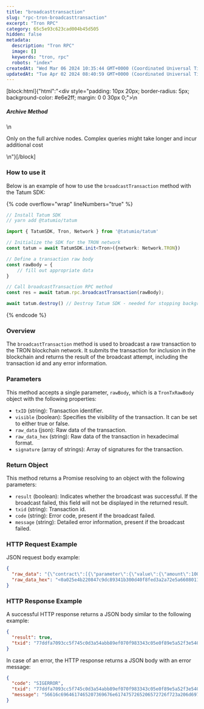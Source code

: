 ```yaml
---
title: "broadcasttransaction"
slug: "rpc-tron-broadcasttransaction"
excerpt: "Tron RPC"
category: 65c5e93c623cad004b45d505
hidden: false
metadata: 
  description: "Tron RPC"
  image: []
  keywords: "tron, rpc"
  robots: "index"
createdAt: "Wed Mar 06 2024 10:35:44 GMT+0000 (Coordinated Universal Time)"
updatedAt: "Tue Apr 02 2024 08:40:59 GMT+0000 (Coordinated Universal Time)"
---
```

[block:html]{"html":"<div style=\"padding: 10px 20px; border-radius: 5px; background-color: #e6e2ff; margin: 0 0 30px 0;\">\n  <h5>Archive Method</h5>\n  <p>Only on the full archive nodes. Complex queries might take longer and incur additional cost</p>\n</div>"}[/block]

### How to use it

Below is an example of how to use the `broadcastTransaction` method with the Tatum SDK:

{% code overflow="wrap" lineNumbers="true" %}
```typescript
// Install Tatum SDK
// yarn add @tatumio/tatum

import { TatumSDK, Tron, Network } from '@tatumio/tatum'

// Initialize the SDK for the TRON network
const tatum = await TatumSDK.init<Tron>({network: Network.TRON})

// Define a transaction raw body
const rawBody = {
    // fill out appropriate data
}

// Call broadcastTransaction RPC method
const res = await tatum.rpc.broadcastTransaction(rawBody);

await tatum.destroy() // Destroy Tatum SDK - needed for stopping background jobs
```
{% endcode %}

### Overview

The `broadcastTransaction` method is used to broadcast a raw transaction to the TRON blockchain network. It submits the transaction for inclusion in the blockchain and returns the result of the broadcast attempt, including the transaction id and any error information.

### Parameters

This method accepts a single parameter, `rawBody`, which is a `TronTxRawBody` object with the following properties:

* `txID` (string): Transaction identifier.
* `visible` (boolean): Specifies the visibility of the transaction. It can be set to either true or false.
* `raw_data` (json): Raw data of the transaction.
* `raw_data_hex` (string): Raw data of the transaction in hexadecimal format.
* `signature` (array of strings): Array of signatures for the transaction.

### Return Object

This method returns a Promise resolving to an object with the following parameters:

* `result` (boolean): Indicates whether the broadcast was successful. If the broadcast failed, this field will not be displayed in the returned result.
* `txid` (string): Transaction id.
* `code` (string): Error code, present if the broadcast failed.
* `message` (string): Detailed error information, present if the broadcast failed.

### HTTP Request Example

JSON request body example:

```json
{
  "raw_data": "{\"contract\":[{\"parameter\":{\"value\":{\"amount\":1000,\"owner_address\":\"41608f8da72479edc7dd921e4c30bb7e7cddbe722e\",\"to_address\":\"41e9d79cc47518930bc322d9bf7cddd260a0260a8d\"},\"type_url\":\"type.googleapis.com/protocol.TransferContract\"},\"type\":\"TransferContract\"}],\"ref_block_bytes\":\"5e4b\",\"ref_block_hash\":\"47c9dc89341b300d\",\"expiration\":1591089627000,\"timestamp\":1591089567635}",
  "raw_data_hex": "<0a025e4b220847c9dc89341b300d40f8fed3a2a72e5a66080112620a2d747970652e676f6f676c65617069732e636f6d2f70726f746f636f6c2e5472616e73666572436f6e747261637412310a1541608f8da72479edc7dd921e4c30bb7e7cddbe722e121541e9d79cc47518930bc322d9bf7cddd260a0260a8d18e8077093afd0a2a72e>"
}
```

### HTTP Response Example

A successful HTTP response returns a JSON body similar to the following example:

```json
{
  "result": true,
  "txid": "77ddfa7093cc5f745c0d3a54abb89ef070f983343c05e0f89e5a52f3e5401299"
}
```

In case of an error, the HTTP response returns a JSON body with an error message:

```json
{
  "code": "SIGERROR",
  "txid": "77ddfa7093cc5f745c0d3a54abb89ef070f983343c05e0f89e5a52f3e5401299",
  "message": "56616c6964617465207369676e6174757265206572726f723a206d69737320736967206f7220636f6e7472616374"
}
```
